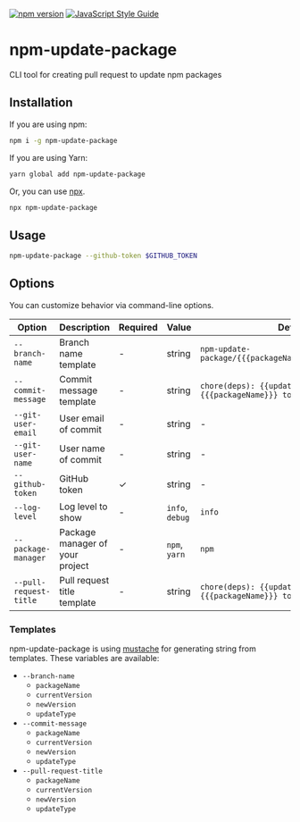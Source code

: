 [![npm version](https://badge.fury.io/js/npm-update-package.svg)](https://badge.fury.io/js/npm-update-package)
[![JavaScript Style Guide](https://img.shields.io/badge/code_style-standard-brightgreen.svg)](https://standardjs.com)

# npm-update-package

CLI tool for creating pull request to update npm packages

## Installation

If you are using npm:

```sh
npm i -g npm-update-package
```

If you are using Yarn:

```sh
yarn global add npm-update-package
```

Or, you can use [npx](https://docs.npmjs.com/cli/v8/commands/npx).

```sh
npx npm-update-package
```

## Usage

```sh
npm-update-package --github-token $GITHUB_TOKEN
```

## Options

You can customize behavior via command-line options.

|Option|Description|Required|Value|Default|
|---|---|---|---|---|
|`--branch-name`|Branch name template|-|string|`npm-update-package/{{{packageName}}}/v{{newVersion}}`|
|`--commit-message`|Commit message template|-|string|`chore(deps): {{updateType}} update {{{packageName}}} to v{{newVersion}}`|
|`--git-user-email`|User email of commit|-|string|-|
|`--git-user-name`|User name of commit|-|string|-|
|`--github-token`|GitHub token|✓|string|-|
|`--log-level`|Log level to show|-|`info`, `debug`|`info`|
|`--package-manager`|Package manager of your project|-|`npm`, `yarn`|`npm`|
|`--pull-request-title`|Pull request title template|-|string|`chore(deps): {{updateType}} update {{{packageName}}} to v{{newVersion}}`|

### Templates

npm-update-package is using [mustache](https://www.npmjs.com/package/mustache) for generating string from templates.
These variables are available:

- `--branch-name`
  - `packageName`
  - `currentVersion`
  - `newVersion`
  - `updateType`
- `--commit-message`
  - `packageName`
  - `currentVersion`
  - `newVersion`
  - `updateType`
- `--pull-request-title`
  - `packageName`
  - `currentVersion`
  - `newVersion`
  - `updateType`

